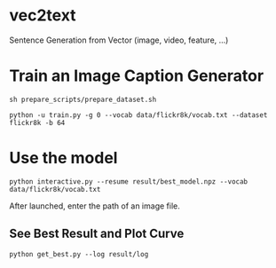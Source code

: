 # vec2text
Sentence Generation from Vector (image, video, feature, ...)

# Train an Image Caption Generator

```
sh prepare_scripts/prepare_dataset.sh
```

```
python -u train.py -g 0 --vocab data/flickr8k/vocab.txt --dataset flickr8k -b 64
```

# Use the model

```
python interactive.py --resume result/best_model.npz --vocab data/flickr8k/vocab.txt
```

After launched, enter the path of an image file.


## See Best Result and Plot Curve

```
python get_best.py --log result/log
```
